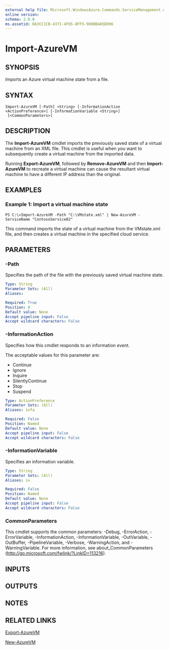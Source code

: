 ```yaml
---
external help file: Microsoft.WindowsAzure.Commands.ServiceManagement.dll-Help.xml
online version: 
schema: 2.0.0
ms.assetid: DA3CC1CB-4371-4F65-8FF5-969BB4A5DD96
---
```


# Import-AzureVM

## SYNOPSIS
Imports an Azure virtual machine state from a file.

## SYNTAX

```
Import-AzureVM [-Path] <String> [-InformationAction <ActionPreference>] [-InformationVariable <String>]
 [<CommonParameters>]
```

## DESCRIPTION
The **Import-AzureVM** cmdlet imports the previously saved state of a virtual machine from an XML file.
This cmdlet is useful when you want to subsequently create a virtual machine from the imported data.

Running **Export-AzureVM**, followed by **Remove-AzureVM** and then **Import-AzureVM** to recreate a virtual machine can cause the resultant virtual machine to have a different IP address than the original.

## EXAMPLES

### Example 1: Import a virtual machine state
```
PS C:\>Import-AzureVM -Path "C:\VMstate.xml" | New-AzureVM -ServiceName "ContosoService02"
```

This command imports the state of a virtual machine from the VMstate.xml file, and then creates a virtual machine in the specified cloud service.

## PARAMETERS

### -Path
Specifies the path of the file with the previously saved virtual machine state.

```yaml
Type: String
Parameter Sets: (All)
Aliases: 

Required: True
Position: 0
Default value: None
Accept pipeline input: False
Accept wildcard characters: False
```

### -InformationAction
Specifies how this cmdlet responds to an information event.

The acceptable values for this parameter are:

- Continue
- Ignore
- Inquire
- SilentlyContinue
- Stop
- Suspend

```yaml
Type: ActionPreference
Parameter Sets: (All)
Aliases: infa

Required: False
Position: Named
Default value: None
Accept pipeline input: False
Accept wildcard characters: False
```

### -InformationVariable
Specifies an information variable.

```yaml
Type: String
Parameter Sets: (All)
Aliases: iv

Required: False
Position: Named
Default value: None
Accept pipeline input: False
Accept wildcard characters: False
```

### CommonParameters
This cmdlet supports the common parameters: -Debug, -ErrorAction, -ErrorVariable, -InformationAction, -InformationVariable, -OutVariable, -OutBuffer, -PipelineVariable, -Verbose, -WarningAction, and -WarningVariable. For more information, see about_CommonParameters (http://go.microsoft.com/fwlink/?LinkID=113216).

## INPUTS

## OUTPUTS

## NOTES

## RELATED LINKS

[Export-AzureVM](./Export-AzureVM.md)

[New-AzureVM](./New-AzureVM.md)


